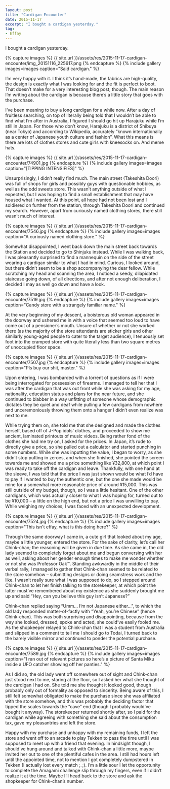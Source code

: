 ```yaml
---
layout: post
title: "Cardigan Encounter"
date: 2015-11-17
excerpt: "I bought a cardigan yesterday."
tag:
- Effay
---
```


I bought a cardigan yesterday.

{% capture images %}
    {{ site.url }}/assets/res/2015-11-17-cardigan-encounter/img_20151116_225617.png
{% endcapture %}
{% include gallery images=images caption="Said cardigan." %}

I’m very happy with it. I think it’s hand-made, the fabrics are high-quality, the design is exactly what I was looking for and the fit is perfect to boot. That doesn’t make for a very interesting blog post, though. The main reason I’m writing about the cardigan is because there’s a little story that goes with the purchase.

I’ve been meaning to buy a long cardigan for a while now. After a day of fruitless searching, on top of literally being told that I wouldn’t be able to find what I’m after in Australia, I figured I should go hit up Harajuku while I’m still in Japan. For those who don’t know, Harajuku is a district of Shibuya (near Tokyo) and according to Wikipedia, accurately “known internationally as a center of Japanese youth culture and fashion”. What this means is there are lots of clothes stores and cute girls with kneesocks on. And meme hats.

{% capture images %}
    {{ site.url }}/assets/res/2015-11-17-cardigan-encounter/74901.jpg
{% endcapture %}
{% include gallery images=images caption="[TIPPING INTENSIFIES]" %}

Unsurprisingly, I didn’t really find much. The main street (Takeshita Doori) was full of shops for girls and possibly guys with questionable hobbies, as well as the odd sweets store. This wasn’t anything outside of what I expected, but I was hoping to find a small establishment that may have housed what I wanted. At this point, all hope had not been lost and I soldiered on further from the station, through Takeshita Doori and continued my search. However, apart from curiously named clothing stores, there still wasn’t much of interest.

{% capture images %}
    {{ site.url }}/assets/res/2015-11-17-cardigan-encounter/7546.jpg
{% endcapture %}
{% include gallery images=images caption="A curiously named clothing store." %}

Somewhat disappointed, I went back down the main street back towards the Station and decided to go to Shinjuku instead. While I was walking back, I was pleasantly surprised to find a mannequin on the side of the street wearing a cardigan similar to what I had in mind. Curious, I looked around, but there didn’t seem to be a shop accompanying the dear fellow. While scratching my head and scanning the area, I noticed a seedy, dilapidated staircase going down, of all directions, and after not enough deliberation, I decided I may as well go down and have a look.

{% capture images %}
    {{ site.url }}/assets/res/2015-11-17-cardigan-encounter/7519.jpg
{% endcapture %}
{% include gallery images=images caption="Candy store with a strangely familiar name." %}

At the very beginning of my descent, a boisterous old woman appeared in the doorway and ushered me in with a voice that seemed too loud to have come out of a pensioner’s mouth. Unsure of whether or not she worked there (as the majority of the store attendants are sticker girls and other similarly young-aged people to cater to the target audience), I tenuously set foot into the cramped store with quite literally less than two square metres of unoccupied floor space.

{% capture images %}
    {{ site.url }}/assets/res/2015-11-17-cardigan-encounter/7507.jpg
{% endcapture %}
{% include gallery images=images caption="Pls buy our shit, master." %}

Upon entering, I was bombarded with a torrent of questions as if I were being interrogated for possession of firearms. I managed to tell her that I was after the cardigan that was out front while she was asking for my age, nationality, education status and plans for the near future, and she continued to blabber in a way unfitting of someone whose demographic dictates they be quiet and deaf while pulling a few cardigans from nowhere and unceremoniously throwing them onto a hanger I didn’t even realize was next to me.

While trying them on, she told me that she designed and made the clothes herself, based off of J-Pop idols’ clothes, and proceeded to show me ancient, laminated printouts of music videos. Being rather fond of the clothes she had me try on, I asked for the prices. In Japan, it’s rude to directly give a price, so she pulled out a calculator and started punching in some numbers. While she was inputting the value, I began to worry, as she didn’t stop putting in zeroes, and when she finished, she pointed the screen towards me and showed me a price something like ¥32,800, at which point I was ready to take off the cardigan and leave. Thankfully, with one hand at the sleeve, I was told that the price I was just shown would be what I’d have to pay if I wanted to buy the authentic one, but the one she made would be mine for a somewhat more reasonable price of around ¥15,000. This was still outside of my budget, though, so I was a little hesitant. One of the other cardigans, which was actually closer to what I was hoping for, turned out to be ¥10,000 – a little on the high end, but not a price I was unwilling to pay. While weighing my choices, I was faced with an unexpected development.

{% capture images %}
    {{ site.url }}/assets/res/2015-11-17-cardigan-encounter/7524.jpg
{% endcapture %}
{% include gallery images=images caption="This isn't effay, what is this doing here?" %}

Through the same doorway I came in, a cute girl that looked about my age, maybe a little younger, entered the store. For the sake of clarity, let’s call her Chink-chan; the reasoning will be given in due time. As she came in, the old lady seemed to completely forget about me and begun conversing with her as well, asking about her gender enough times to make me wonder whether or not she was Professor Oak™. Standing awkwardly in the middle of their verbal rally, I managed to gather that Chink-chan seemed to be related to the store somehow – submitting designs or doing seamstress work and the like. I wasn’t really sure what I was supposed to do, so I stepped around Chink-chan to let her finish talking to the storekeeper, at which point the latter must’ve remembered about my existence as she suddenly brought me up and said “Hey, can you believe this guy isn’t Japanese?”

Chink-chan replied saying “Umm… I’m not Japanese either…”, to which the old lady responded matter-of-factly with “Yeah, you’re Chinese” (hence Chink-chan). This was both surprising and disappointing, because from the way she looked, dressed, spoke and acted, she could’ve easily fooled me. As the shopkeeper relayed to Chink-chan that I was a student from Australia and slipped in a comment to tell me I should go to Todai, I turned back to the barely visible mirror and continued to ponder the potential purchase.

{% capture images %}
    {{ site.url }}/assets/res/2015-11-17-cardigan-encounter/7589.jpg
{% endcapture %}
{% include gallery images=images caption="I ran out of relevant pictures so here’s a picture of Santa Miku inside a UFO catcher showing off her panties." %}

As I did so, the old lady went off somewhere out of sight and Chink-chan just stood next to me, staring at the floor, so I asked her what she thought of the cardigan I had on. She told me she thought it looked good, though probably only out of formality as opposed to sincerity. Being aware of this, I still felt somewhat obligated to make the purchase since she was affiliated with the store somehow, and this was probably the deciding factor that tipped the scales towards the “cave” end (though I probably would’ve bought it anyway). The storekeeper returned shortly after, so I paid for the cardigan while agreeing with something she said about the consumption tax, gave my pleasantries and left the store.

Happy with my purchase and unhappy with my remaining funds, I left the store and went off to an arcade to play Tekken to pass the time until I was supposed to meet up with a friend that evening. In hindsight though, I should’ve hung around and talked with Chink-chan a little more, maybe invited her out to one of the plentiful cafes in the area. I still had hours left until the appointed time, not to mention I got completely dumpstered in Tekken (I actually lost every match ;_;). I’m a little sour I let the opportunity to complete the Amagami challenge slip through my fingers, even if I didn’t realize it at the time. Maybe I’ll head back to the store and ask the shopkeeper for Chink-chan’s number.
